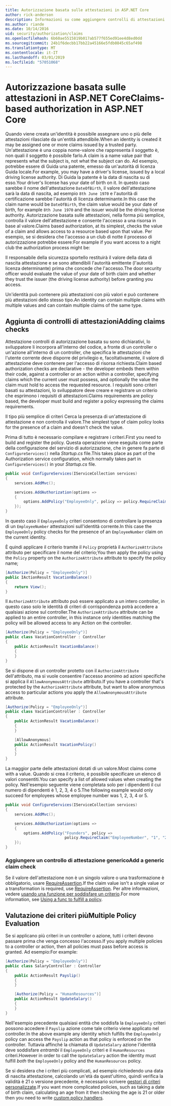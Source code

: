```yaml
---
title: Autorizzazione basata sulle attestazioni in ASP.NET Core
author: rick-anderson
description: Informazioni su come aggiungere controlli di attestazioni per l'autorizzazione in un'app ASP.NET Core.
ms.author: riande
ms.date: 10/14/2016
uid: security/authorization/claims
ms.openlocfilehash: 6b60ae5515819b017ab577f655ed91ee4d8ed0dd
ms.sourcegitcommit: 24b1f6decbb17bb22a45166e5fdb0845c65af498
ms.translationtype: MT
ms.contentlocale: it-IT
ms.lasthandoff: 03/01/2019
ms.locfileid: "57051068"
---
```

# <a name="claims-based-authorization-in-aspnet-core"></a><span data-ttu-id="adff6-103">Autorizzazione basata sulle attestazioni in ASP.NET Core</span><span class="sxs-lookup"><span data-stu-id="adff6-103">Claims-based authorization in ASP.NET Core</span></span>

<a name="security-authorization-claims-based"></a>

<span data-ttu-id="adff6-104">Quando viene creata un'identità è possibile assegnare uno o più delle attestazioni rilasciate da un'entità attendibile.</span><span class="sxs-lookup"><span data-stu-id="adff6-104">When an identity is created it may be assigned one or more claims issued by a trusted party.</span></span> <span data-ttu-id="adff6-105">Un'attestazione è una coppia nome-valore che rappresenta il soggetto è, non quali il soggetto è possibile farlo.</span><span class="sxs-lookup"><span data-stu-id="adff6-105">A claim is a name value pair that represents what the subject is, not what the subject can do.</span></span> <span data-ttu-id="adff6-106">Ad esempio, potrebbe essere di Guida una patente, emesso da un'autorità di licenza Guida locale.</span><span class="sxs-lookup"><span data-stu-id="adff6-106">For example, you may have a driver's license, issued by a local driving license authority.</span></span> <span data-ttu-id="adff6-107">Di Guida la patente è la data di nascita su di esso.</span><span class="sxs-lookup"><span data-stu-id="adff6-107">Your driver's license has your date of birth on it.</span></span> <span data-ttu-id="adff6-108">In questo caso sarebbe il nome dell'attestazione `DateOfBirth`, il valore dell'attestazione sarà la data di nascita, ad esempio `8th June 1970` e l'autorità di certificazione sarebbe l'autorità di licenza determinante.</span><span class="sxs-lookup"><span data-stu-id="adff6-108">In this case the claim name would be `DateOfBirth`, the claim value would be your date of birth, for example `8th June 1970` and the issuer would be the driving license authority.</span></span> <span data-ttu-id="adff6-109">Autorizzazione basata sulle attestazioni, nella forma più semplice, controlla il valore dell'attestazione e consente l'accesso a una risorsa in base al valore.</span><span class="sxs-lookup"><span data-stu-id="adff6-109">Claims based authorization, at its simplest, checks the value of a claim and allows access to a resource based upon that value.</span></span> <span data-ttu-id="adff6-110">Per esempio, se si desidera che l'accesso a un club di notte il processo di autorizzazione potrebbe essere:</span><span class="sxs-lookup"><span data-stu-id="adff6-110">For example if you want access to a night club the authorization process might be:</span></span>

<span data-ttu-id="adff6-111">Il responsabile della sicurezza sportello restituirà il valore della data di nascita attestazione e se sono attendibili l'autorità emittente (l'autorità licenza determinante) prima che concede che l'accesso.</span><span class="sxs-lookup"><span data-stu-id="adff6-111">The door security officer would evaluate the value of your date of birth claim and whether they trust the issuer (the driving license authority) before granting you access.</span></span>

<span data-ttu-id="adff6-112">Un'identità può contenere più attestazioni con più valori e può contenere più attestazioni dello stesso tipo.</span><span class="sxs-lookup"><span data-stu-id="adff6-112">An identity can contain multiple claims with multiple values and can contain multiple claims of the same type.</span></span>

## <a name="adding-claims-checks"></a><span data-ttu-id="adff6-113">Aggiunta di controlli di attestazioni</span><span class="sxs-lookup"><span data-stu-id="adff6-113">Adding claims checks</span></span>

<span data-ttu-id="adff6-114">Attestazione controlli di autorizzazione basata su sono dichiarativi, lo sviluppatore li incorpora all'interno del codice, a fronte di un controller o un'azione all'interno di un controller, che specifica le attestazioni che l'utente corrente deve disporre del privilegio e, facoltativamente, il valore di attestazione deve contenere per l'accesso di risorsa richiesta.</span><span class="sxs-lookup"><span data-stu-id="adff6-114">Claim based authorization checks are declarative - the developer embeds them within their code, against a controller or an action within a controller, specifying claims which the current user must possess, and optionally the value the claim must hold to access the requested resource.</span></span> <span data-ttu-id="adff6-115">I requisiti sono criteri basati su attestazioni, lo sviluppatore deve creare e registrare un criterio che esprimono i requisiti di attestazioni.</span><span class="sxs-lookup"><span data-stu-id="adff6-115">Claims requirements are policy based, the developer must build and register a policy expressing the claims requirements.</span></span>

<span data-ttu-id="adff6-116">Il tipo più semplice di criteri Cerca la presenza di un'attestazione di attestazione e non controlla il valore.</span><span class="sxs-lookup"><span data-stu-id="adff6-116">The simplest type of claim policy looks for the presence of a claim and doesn't check the value.</span></span>

<span data-ttu-id="adff6-117">Prima di tutto è necessario compilare e registrare i criteri.</span><span class="sxs-lookup"><span data-stu-id="adff6-117">First you need to build and register the policy.</span></span> <span data-ttu-id="adff6-118">Questa operazione viene eseguita come parte della configurazione del servizio di autorizzazione, che in genere fa parte di `ConfigureServices()` nella *Startup.cs* file.</span><span class="sxs-lookup"><span data-stu-id="adff6-118">This takes place as part of the Authorization service configuration, which normally takes part in `ConfigureServices()` in your *Startup.cs* file.</span></span>

```csharp
public void ConfigureServices(IServiceCollection services)
{
    services.AddMvc();

    services.AddAuthorization(options =>
    {
        options.AddPolicy("EmployeeOnly", policy => policy.RequireClaim("EmployeeNumber"));
    });
}
```

<span data-ttu-id="adff6-119">In questo caso il `EmployeeOnly` criteri consentono di controllare la presenza di un `EmployeeNumber` attestazioni sull'identità corrente.</span><span class="sxs-lookup"><span data-stu-id="adff6-119">In this case the `EmployeeOnly` policy checks for the presence of an `EmployeeNumber` claim on the current identity.</span></span>

<span data-ttu-id="adff6-120">È quindi applicare il criterio tramite il `Policy` proprietà il `AuthorizeAttribute` attributo per specificare il nome del criterio;</span><span class="sxs-lookup"><span data-stu-id="adff6-120">You then apply the policy using the `Policy` property on the `AuthorizeAttribute` attribute to specify the policy name;</span></span>

```csharp
[Authorize(Policy = "EmployeeOnly")]
public IActionResult VacationBalance()
{
    return View();
}
```

<span data-ttu-id="adff6-121">Il `AuthorizeAttribute` attributo può essere applicato a un intero controller, in questo caso solo le identità di criteri di corrispondenza potrà accedere a qualsiasi azione sul controller.</span><span class="sxs-lookup"><span data-stu-id="adff6-121">The `AuthorizeAttribute` attribute can be applied to an entire controller, in this instance only identities matching the policy will be allowed access to any Action on the controller.</span></span>

```csharp
[Authorize(Policy = "EmployeeOnly")]
public class VacationController : Controller
{
    public ActionResult VacationBalance()
    {
    }
}
```

<span data-ttu-id="adff6-122">Se si dispone di un controller protetto con il `AuthorizeAttribute` dell'attributo, ma si vuole consentire l'accesso anonimo ad azioni specifiche si applica il `AllowAnonymousAttribute` attributo.</span><span class="sxs-lookup"><span data-stu-id="adff6-122">If you have a controller that's protected by the `AuthorizeAttribute` attribute, but want to allow anonymous access to particular actions you apply the `AllowAnonymousAttribute` attribute.</span></span>

```csharp
[Authorize(Policy = "EmployeeOnly")]
public class VacationController : Controller
{
    public ActionResult VacationBalance()
    {
    }

    [AllowAnonymous]
    public ActionResult VacationPolicy()
    {
    }
}
```

<span data-ttu-id="adff6-123">La maggior parte delle attestazioni dotati di un valore.</span><span class="sxs-lookup"><span data-stu-id="adff6-123">Most claims come with a value.</span></span> <span data-ttu-id="adff6-124">Quando si crea il criterio, è possibile specificare un elenco di valori consentiti.</span><span class="sxs-lookup"><span data-stu-id="adff6-124">You can specify a list of allowed values when creating the policy.</span></span> <span data-ttu-id="adff6-125">Nell'esempio seguente viene completata solo per i dipendenti il cui numero di dipendenti è 1, 2, 3, 4 o 5.</span><span class="sxs-lookup"><span data-stu-id="adff6-125">The following example would only succeed for employees whose employee number was 1, 2, 3, 4 or 5.</span></span>

```csharp
public void ConfigureServices(IServiceCollection services)
{
    services.AddMvc();

    services.AddAuthorization(options =>
    {
        options.AddPolicy("Founders", policy =>
                          policy.RequireClaim("EmployeeNumber", "1", "2", "3", "4", "5"));
    });
}
```

### <a name="add-a-generic-claim-check"></a><span data-ttu-id="adff6-126">Aggiungere un controllo di attestazione generico</span><span class="sxs-lookup"><span data-stu-id="adff6-126">Add a generic claim check</span></span>

<span data-ttu-id="adff6-127">Se il valore dell'attestazione non è un singolo valore o una trasformazione è obbligatorio, usare [RequireAssertion](/dotnet/api/microsoft.aspnetcore.authorization.authorizationpolicybuilder.requireassertion).</span><span class="sxs-lookup"><span data-stu-id="adff6-127">If the claim value isn't a single value or a transformation is required, use [RequireAssertion](/dotnet/api/microsoft.aspnetcore.authorization.authorizationpolicybuilder.requireassertion).</span></span> <span data-ttu-id="adff6-128">Per altre informazioni, vedere [usando una funzione per soddisfare un criterio](xref:security/authorization/policies#using-a-func-to-fulfill-a-policy).</span><span class="sxs-lookup"><span data-stu-id="adff6-128">For more information, see [Using a func to fulfill a policy](xref:security/authorization/policies#using-a-func-to-fulfill-a-policy).</span></span>

## <a name="multiple-policy-evaluation"></a><span data-ttu-id="adff6-129">Valutazione dei criteri più</span><span class="sxs-lookup"><span data-stu-id="adff6-129">Multiple Policy Evaluation</span></span>

<span data-ttu-id="adff6-130">Se si applicano più criteri in un controller o azione, tutti i criteri devono passare prima che venga concesso l'accesso.</span><span class="sxs-lookup"><span data-stu-id="adff6-130">If you apply multiple policies to a controller or action, then all policies must pass before access is granted.</span></span> <span data-ttu-id="adff6-131">Ad esempio:</span><span class="sxs-lookup"><span data-stu-id="adff6-131">For example:</span></span>

```csharp
[Authorize(Policy = "EmployeeOnly")]
public class SalaryController : Controller
{
    public ActionResult Payslip()
    {
    }

    [Authorize(Policy = "HumanResources")]
    public ActionResult UpdateSalary()
    {
    }
}
```

<span data-ttu-id="adff6-132">Nell'esempio precedente qualsiasi entità che soddisfa la `EmployeeOnly` criteri possono accedere il `Payslip` azione come tale criterio viene applicato nel controller.</span><span class="sxs-lookup"><span data-stu-id="adff6-132">In the above example any identity which fulfills the `EmployeeOnly` policy can access the `Payslip` action as that policy is enforced on the controller.</span></span> <span data-ttu-id="adff6-133">Tuttavia affinché la chiamata di `UpdateSalary` azione l'identità deve soddisfare *entrambi* il `EmployeeOnly` criteri e il `HumanResources` criteri.</span><span class="sxs-lookup"><span data-stu-id="adff6-133">However in order to call the `UpdateSalary` action the identity must fulfill *both* the `EmployeeOnly` policy and the `HumanResources` policy.</span></span>

<span data-ttu-id="adff6-134">Se si desidera che i criteri più complicati, ad esempio richiedendo una data di nascita attestazione, calcolando un'età da quest'ultimo, quindi verifica la validità è 21 o versione precedente, è necessario scrivere [gestori di criteri personalizzate](xref:security/authorization/policies).</span><span class="sxs-lookup"><span data-stu-id="adff6-134">If you want more complicated policies, such as taking a date of birth claim, calculating an age from it then checking the age is 21 or older then you need to write [custom policy handlers](xref:security/authorization/policies).</span></span>
